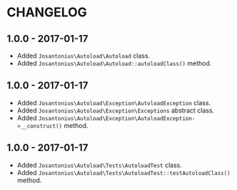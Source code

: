 # CHANGELOG

## 1.0.0 - 2017-01-17
* Added `Josantonius\Autoload\Autoload` class.
* Added `Josantonius\Autoload\Autoload::autoloadClass()` method.

## 1.0.0 - 2017-01-17
* Added `Josantonius\Autoload\Exception\AutoloadException` class.
* Added `Josantonius\Autoload\Exception\Exceptions` abstract class.
* Added `Josantonius\Autoload\Exception\AutoloadException->__construct()` method.

## 1.0.0 - 2017-01-17
* Added `Josantonius\Autoload\Tests\AutoloadTest` class.
* Added `Josantonius\Autoload\Tests\AutoloadTest::testAutoloadClass()` method.

